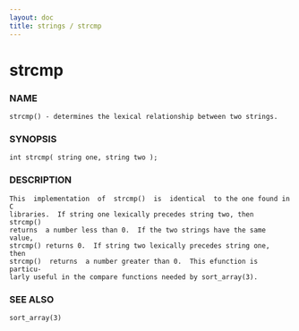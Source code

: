 ```yaml
---
layout: doc
title: strings / strcmp
---
```

# strcmp

### NAME

    strcmp() - determines the lexical relationship between two strings.

### SYNOPSIS

    int strcmp( string one, string two );

### DESCRIPTION

    This  implementation  of  strcmp()  is  identical  to the one found in C
    libraries.  If string one lexically precedes string two, then  strcmp()
    returns  a number less than 0.  If the two strings have the same value,
    strcmp() returns 0.  If string two lexically precedes string one,  then
    strcmp()  returns  a number greater than 0.  This efunction is particu‐
    larly useful in the compare functions needed by sort_array(3).

### SEE ALSO

    sort_array(3)

